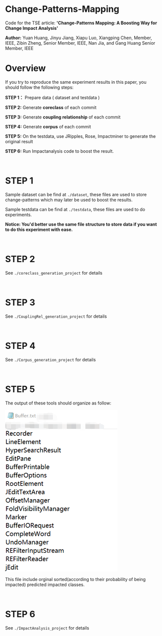 # Change-Patterns-Mapping
Code for the TSE article: **'Change-Patterns Mapping: A Boosting Way for Change Impact Analysis'**

**Author:** Yuan Huang, Jinyu Jiang, Xiapu Luo, Xiangping Chen, Member, IEEE, Zibin Zheng, Senior
Member, IEEE, Nan Jia, and Gang Huang Senior Member, IEEE


# Overview 
If you try to reproduce the same experiment results in this paper, you should follow the following steps:

**STEP 1：** Prepare data ( dataset and testdata )

**STEP 2:** Generate **coreclass** of each commit

**STEP 3:** Generate **coupling relationship** of each commit

**STEP 4:** Generate **corpus** of each commit

**STEP 5:** On the testdata, use JRipples, Rose, Impactminer to generate the original result

**STEP 6:** Run Impactanalysis code to boost the result.

<br/>

# STEP 1
Sample dataset can be find at `./dataset`, these files are used to store change-patterns which may later be used to boost the results.

Sample testdata can be find at `./testdata`, these files are used to do experiments.

**Notice: You'd better use the same file structure to store data if you want to do this experiment with ease.**


<br/>

# STEP 2
See `./coreclass_generation_project` for details

<br/>

# STEP 3
See `./CouplingRel_generation_project` for details

<br/>

# STEP 4
See `./Corpus_generation_project` for details


<br/>

# STEP 5
The output of these tools should organize as follow: 

![image](https://github.com/CIABoosting/Change-Patterns-Mapping/blob/master/image/original_result.png)

This file include orginal sorted(according to their probability of being impacted) predicted impacted classes.

<br/>

# STEP 6
See `./ImpactAnalysis_project` for details 
